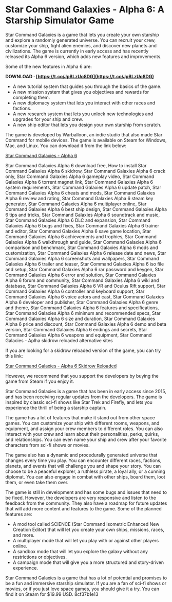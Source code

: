 # Star Command Galaxies - Alpha 6: A Starship Simulator Game
 
Star Command Galaxies is a game that lets you create your own starship and explore a randomly generated universe. You can recruit your crew, customize your ship, fight alien enemies, and discover new planets and civilizations. The game is currently in early access and has recently released its Alpha 6 version, which adds new features and improvements.
 
Some of the new features in Alpha 6 are:
 
**DOWNLOAD · [https://t.co/JpBLzUo8DG](https://t.co/JpBLzUo8DG)**


 
- A new tutorial system that guides you through the basics of the game.
- A new mission system that gives you objectives and rewards for completing them.
- A new diplomacy system that lets you interact with other races and factions.
- A new research system that lets you unlock new technologies and upgrades for your ship and crew.
- A new ship editor that lets you design your own starship from scratch.

The game is developed by Warballoon, an indie studio that also made Star Command for mobile devices. The game is available on Steam for Windows, Mac, and Linux. You can download it from the link below:
 
[Star Command Galaxies - Alpha 6](https://www.skidrowreloaded.com/star-command-galaxies-alpha-6/)
 
Star Command Galaxies Alpha 6 download free,  How to install Star Command Galaxies Alpha 6 skidrow,  Star Command Galaxies Alpha 6 crack only,  Star Command Galaxies Alpha 6 gameplay video,  Star Command Galaxies Alpha 6 torrent magnet link,  Star Command Galaxies Alpha 6 system requirements,  Star Command Galaxies Alpha 6 update patch,  Star Command Galaxies Alpha 6 cheats and mods,  Star Command Galaxies Alpha 6 review and rating,  Star Command Galaxies Alpha 6 steam key generator,  Star Command Galaxies Alpha 6 multiplayer online,  Star Command Galaxies Alpha 6 best ship design,  Star Command Galaxies Alpha 6 tips and tricks,  Star Command Galaxies Alpha 6 soundtrack and music,  Star Command Galaxies Alpha 6 DLC and expansion,  Star Command Galaxies Alpha 6 bugs and fixes,  Star Command Galaxies Alpha 6 trainer and editor,  Star Command Galaxies Alpha 6 save game location,  Star Command Galaxies Alpha 6 achievements and trophies,  Star Command Galaxies Alpha 6 walkthrough and guide,  Star Command Galaxies Alpha 6 comparison and benchmark,  Star Command Galaxies Alpha 6 mods and customization,  Star Command Galaxies Alpha 6 release date and news,  Star Command Galaxies Alpha 6 screenshots and wallpapers,  Star Command Galaxies Alpha 6 trailer and teaser,  Star Command Galaxies Alpha 6 iso file and setup,  Star Command Galaxies Alpha 6 rar password and keygen,  Star Command Galaxies Alpha 6 error and solution,  Star Command Galaxies Alpha 6 forum and community,  Star Command Galaxies Alpha 6 wiki and database,  Star Command Galaxies Alpha 6 VR and Oculus Rift support,  Star Command Galaxies Alpha 6 controller and keyboard support,  Star Command Galaxies Alpha 6 voice actors and cast,  Star Command Galaxies Alpha 6 developer and publisher,  Star Command Galaxies Alpha 6 genre and theme,  Star Command Galaxies Alpha 6 features and specifications,  Star Command Galaxies Alpha 6 minimum and recommended specs,  Star Command Galaxies Alpha 6 size and duration,  Star Command Galaxies Alpha 6 price and discount,  Star Command Galaxies Alpha 6 demo and beta version,  Star Command Galaxies Alpha 6 endings and secrets,  Star Command Galaxies Alpha 6 weapons and equipment,  Star Command Galacies - Aplha skidrow reloaded alternative sites
 
If you are looking for a skidrow reloaded version of the game, you can try this link:
 
[Star Command Galaxies - Alpha 6 Skidrow Reloaded](https://aiplgurugram.com/wp-content/uploads/2022/06/Star_Command_Galaxies__Alpha_6_Skidrow_Reloaded_FULL.pdf)
 
However, we recommend that you support the developers by buying the game from Steam if you enjoy it.

Star Command Galaxies is a game that has been in early access since 2015, and has been receiving regular updates from the developers. The game is inspired by classic sci-fi shows like Star Trek and Firefly, and lets you experience the thrill of being a starship captain.
 
The game has a lot of features that make it stand out from other space games. You can customize your ship with different rooms, weapons, and equipment, and assign your crew members to different roles. You can also interact with your crew and learn about their personalities, perks, quirks, and relationships. You can even name your ship and crew after your favorite characters from sci-fi shows or movies.
 
The game also has a dynamic and procedurally generated universe that changes every time you play. You can encounter different races, factions, planets, and events that will challenge you and shape your story. You can choose to be a peaceful explorer, a ruthless pirate, a loyal ally, or a cunning diplomat. You can also engage in combat with other ships, board them, loot them, or even take them over.
 
The game is still in development and has some bugs and issues that need to be fixed. However, the developers are very responsive and listen to the feedback from the community. They also have a roadmap for future updates that will add more content and features to the game. Some of the planned features are:

- A mod tool called SCIENCE (Star Command Isometric Enhanced New Creation Editor) that will let you create your own ships, missions, races, and more.
- A multiplayer mode that will let you play with or against other players online.
- A sandbox mode that will let you explore the galaxy without any restrictions or objectives.
- A campaign mode that will give you a more structured and story-driven experience.

Star Command Galaxies is a game that has a lot of potential and promises to be a fun and immersive starship simulator. If you are a fan of sci-fi shows or movies, or if you just love space games, you should give it a try. You can find it on Steam for $19.99 USD.
 8cf37b1e13
 

